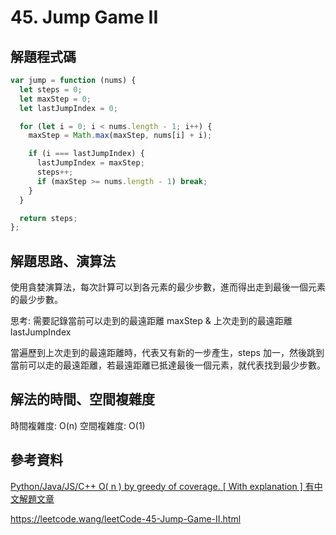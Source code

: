 # 45. Jump Game II

## 解題程式碼

```javascript
var jump = function (nums) {
  let steps = 0;
  let maxStep = 0;
  let lastJumpIndex = 0;

  for (let i = 0; i < nums.length - 1; i++) {
    maxStep = Math.max(maxStep, nums[i] + i);

    if (i === lastJumpIndex) {
      lastJumpIndex = maxStep;
      steps++;
      if (maxStep >= nums.length - 1) break;
    }
  }

  return steps;
};
```

## 解題思路、演算法

使用貪婪演算法，每次計算可以到各元素的最少步數，進而得出走到最後一個元素的最少步數。

思考: 需要記錄當前可以走到的最遠距離 maxStep & 上次走到的最遠距離 lastJumpIndex

當遍歷到上次走到的最遠距離時，代表又有新的一步產生，steps 加一，然後跳到當前可以走的最遠距離，若最遠距離已抵達最後一個元素，就代表找到最少步數。

## 解法的時間、空間複雜度

時間複雜度: O(n)
空間複雜度: O(1)

## 參考資料

[Python/Java/JS/C++ O( n ) by greedy of coverage. [ With explanation ] 有中文解題文章](https://leetcode.com/problems/jump-game-ii/solutions/485780/python-java-js-c-o-n-by-greedy-of-coverage-with-explanation/?envType=study-plan-v2&envId=top-interview-150)

https://leetcode.wang/leetCode-45-Jump-Game-II.html
